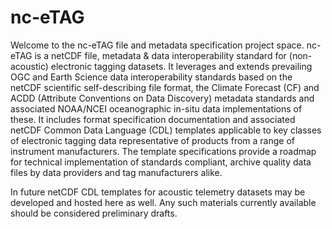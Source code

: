 # nc-eTAG
Welcome to the nc-eTAG file and metadata specification project space.
nc-eTAG is a netCDF file, metadata &amp; data interoperability standard for (non-acoustic) electronic tagging datasets.
It leverages and extends prevailing OGC and Earth Science data interoperability standards based on the netCDF scientific self-describing
file format, the Climate Forecast (CF) and ACDD (Attribute Conventions on Data Discovery) metadata standards and associated NOAA/NCEI oceanographic in-situ
data implementations of these. It includes format specification documentation and associated netCDF Common Data Language (CDL) templates applicable to key classes 
of electronic tagging data representative of products from a range of instrument manufacturers.  The template specifications provide
a roadmap for technical implementation of standards compliant, archive quality data files by data providers and tag manufacturers alike.

In future netCDF CDL templates for acoustic telemetry datasets may be developed and hosted here as well.  Any such materials currently available should be considered preliminary drafts.
